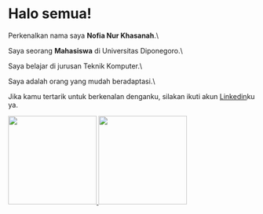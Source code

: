 # Halo semua! 

Perkenalkan nama saya **Nofia Nur Khasanah**.\

Saya seorang **Mahasiswa** di Universitas Diponegoro.\

Saya belajar di jurusan Teknik Komputer.\

Saya adalah orang yang mudah beradaptasi.\

Jika kamu tertarik untuk berkenalan denganku, silakan ikuti akun [Linkedin](https://www.linkedin.com/in/nofia-nur-khasanah/)ku ya.

<p align="left">
<a href="https://github.com/fluffyeaaq">
  <img height="180em" src="https://github-readme-stats-eight-theta.vercel.app/api?username=gilangadhan&show_icons=true&theme=algolia&include_all_commits=true&count_private=true"/>
  <img height="180em" src="https://github-readme-stats-eight-theta.vercel.app/api/top-langs/?username=gilangadhan&layout=compact&langs_count=8&theme=algolia"/>
</a>
</p>
